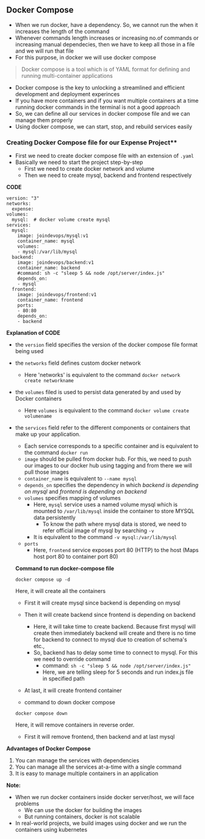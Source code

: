 ## Docker Compose

* When we run docker, have a dependency. So, we cannot run the when it increases the length of the command
* Whenever commands length increases or increasing no.of commands or increasing manual dependecies, then we have to keep all those in a file and we will run that file
* For this purpose, in docker we will use docker compose

> Docker compose is a tool which is of YAML format for defining and running multi-container applications

* Docker compose is the key to unlocking a streamlined and efficient development and deployment experinces
* If you have more containers and if you want multiple containers at a time running docker commands in the terminal is not a good approach
* So, we can define all our services in docker compose file and we can manage them properly
* Using docker compose, we can start, stop, and rebuild services easily 

### Creating Docker Compose file for our Expense Project**

* First we need to create docker compose file with an extension of `.yaml`
* Basically we need to start the project step-by-step
   * First we need to create docker network and volume
   * Then we need to create mysql, backend and frontend respectively

**CODE**
```
version: "3"
networks:
  expense:
volumes:
  mysql:  # docker volume create mysql
services:
  mysql:
    image: joindevops/mysql:v1
    container_name: mysql 
    volumes:
    - mysql:/var/lib/mysql 
  backend:
    image: joindevops/backend:v1
    container_name: backend
    #command: sh -c "sleep 5 && node /opt/server/index.js"
    depends_on:
    - mysql
  frontend:
    image: joindevops/frontend:v1
    container_name: frontend
    ports:
    - 80:80
    depends_on:
    - backend
```

**Explanation of CODE**
* the `version` field specifies the version of the docker compose file format being used
* the `networks` field defines custom docker network
     * Here 'networks' is equivalent to the command `docker network create networkname`
* the `volumes` filed is used to persist data generated by and used by Docker containers 
     * Here `volumes` is equivalent to the command `docker volume create volumename`
* the `services` field refer to the different components or containers that make up your application. 
     * Each service corresponds to a specific container and is equivalent to the command `docker run` 
     * `image` should be pulled from docker hub. For this, we need to push our images to our docker hub using tagging and from there we will pull those images
     * `container_name` is equivalent to `--name mysql`
     * `depends_on` specifies the dependency in which *backend is depending on mysql* and *frontend is depending on backend*
     * `volumes` specifies mapping of volumes 
         * Here, `mysql` service uses a named volume mysql which is mounted to `/var/lib/mysql` inside the container to store MYSQL data persistently
             * To know the path where mysql data is stored, we need to refer official image of mysql by searching `-v`
         * It is equivalent to the command `-v mysql:/var/lib/mysql`
     * `ports` 
         * Here, `frontend` service exposes port 80 (HTTP) to the host (Maps host port 80 to container port 80)

  **Command to run docker-compose file**
  ```
  docker compose up -d
  ```
  Here, it will create all the containers 
    * First it will create mysql since backend is depending on mysql
    * Then it will create backend since frontend is depending on backend
        * Here, it will take time to create backend. Because first mysql will create then immediately backend will create and there is no time for backend to connect to mysql due to creation of schema's etc., 
        * So, backend has to delay some time to connect to mysql. For this we need to override command
            * command: `sh -c "sleep 5 && node /opt/server/index.js"`
            * Here, we are telling sleep for 5 seconds and run index.js file in specified path
    * At last, it will create frontend container

  * command to down docker compose
  ```
  docker compose down
  ```
  Here, it will remove containers in reverse order. 
     * First it will remove frontend, then backend and at last mysql 

**Advantages of Docker Compose**
1. You can manage the services with dependencies 
2. You can manage all the services at-a-time with a single command
3. It is easy to manage multiple containers in an application

**Note:**
* When we run docker containers inside docker server/host, we will face problems
   * We can use the docker for building the images
   * But running containers, docker is not scalable
* In real-world projects, we build images using docker and we run the containers using kubernetes
